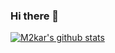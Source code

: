 ### Hi there 👋

[![M2kar's github stats](https://github-readme-stats.vercel.app/api?username=earnan)](https://github.com/anuraghazra/github-readme-stats)

<!--
**m2kar/m2kar** is a ✨ _special_ ✨ repository because its `README.md` (this file) appears on your GitHub profile.
Here are some ideas to get you started:
- 🔭 I’m currently working on ...
- 🌱 I’m currently learning ...
- 👯 I’m looking to collaborate on ...
- 🤔 I’m looking for help with ...
- 💬 Ask me about ...
- 📫 How to reach me: ...
- 😄 Pronouns: ...
- ⚡ Fun fact: ...
-->
